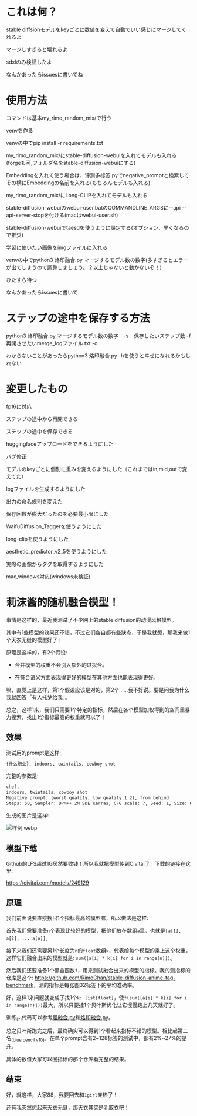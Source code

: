 # これは何？

stable diffsionモデルをkeyごとに数値を変えて自動でいい感じにマージしてくれるよ

マージしすぎると壊れるよ

sdxlのみ検証したよ

なんかあったらissuesに書いてね

# 使用方法

コマンドは基本my_rimo_random_mix/で行う

venvを作る

venvの中でpip install -r requirements.txt

my_rimo_random_mix/にstable-diffusion-webuiを入れてモデルも入れる(forgeも可,フォルダ名をstable-diffusion-webuiにする)

Embeddingを入れて使う場合は、评测多标签.pyでnegative_promptと検索してその横にEmbeddingの名前を入れる(もちろんモデルも入れる)

my_rimo_random_mix/にLong-CLIPを入れてモデルも入れる

stable-diffusion-webuiのwebui-user.batのCOMMANDLINE_ARGSに--api --api-server-stopを付ける(macはwebui-user.sh)

stable-diffusion-webuiでtaesdを使うように設定する(オプション、早くなるので推奨)

学習に使いたい画像をimgファイルに入れる

venvの中でpython3 烙印融合.py マージするモデル数の数字(多すぎるとエラーが出てしまうので調整しましょう。２以上じゃないと動かないぞ！)

ひたすら待つ

なんかあったらissuesに書いて

# ステップの途中を保存する方法

python3 烙印融合.py マージするモデル数の数字　-s　保存したいステップ数 -f 再開させたいmerge_logファイル.txt -o

わからないことがあったらpython3 烙印融合.py -hを使うと幸せになれるかもしれない

# 変更したもの

fp16に対応

ステップの途中から再開できる

ステップの途中を保存できる

huggingfaceアップロードをできるようにした

バグ修正

モデルのkeyごとに個別に重みを変えるようにした（これまではin,mid,outで変えてた）

logファイルを生成するようにした

出力の命名規則を変えた

保存回数が膨大だったのを必要最小限にした

WaifuDiffusion_Taggerを使うようにした

long-clipを使うようにした

aesthetic_predictor_v2_5を使うようにした

実際の画像からタグを取得するようにした

mac,windows対応(windows未検証)

# 莉沫酱的随机融合模型！

事情是这样的，最近我测试了不少网上的stable diffusion的动漫风格模型。

其中有1些模型的效果还不错，不过它们各自都有些缺点，于是我就想，那我来做1个天衣无缝的模型好了！

原理是这样的，有2个假设: 

- 合并模型的权重不会引入额外的过拟合。

- 在符合语义方面表现得更好的模型在其他方面也能表现得更好。

嘛，直觉上是这样，第1个假设应该是对的，第2个……我不好说。要是问我为什么我就回答「有人托梦给我」。

总之，这样1来，我们只需要1个特定的指标，然后在各个模型加权得到的空间里暴力搜索，找出1份指标最高的权重就可以了！


## 效果

测试用的prompt是这样: 

```txt
{什么职业}, indoors, twintails, cowboy shot
```

完整的参数是: 

```txt
chef,
indoors, twintails, cowboy shot
Negative prompt: (worst quality, low quality:1.2), from behind
Steps: 50, Sampler: DPM++ 2M SDE Karras, CFG scale: 7, Seed: 1, Size: 640x896, Model hash: c0f0b6c83c, Model: rimochan_random_mix_2.1, VAE hash: 500ea30284, VAE: blessed2.vae.safetensors, Clip skip: 2, Eta: 0.68, Script: X/Y/Z plot, X Type: Prompt S/R, X Values: "chef,scientist,witch,priest,maid,princess,ninja", Y Type: Seed, Y Values: "1,1000", Fixed Y Values: "1, 1000", Version: v1.7.0
```

生成的图片是这样:

![样例.webp](样例.webp)


## 模型下载

Github的LFS超过1G居然要收钱！所以我就把模型传到Civitai了，下载的链接在这里:

<https://civitai.com/models/249129>


## 原理

我们前面说要直接搜出1个指标最高的模型嘛，所以做法是这样:

首先我们需要准备`n`个表现比较好的模型，把他们放在数组`a`里，也就是`[a[1], a[2], ... a[n]]`。

接下来我们还需要另1个长度为`n`的`float`数组`k`，代表给每个模型的乘上这个权重，这样它们融合出来的模型就是: `sum([a[i] * k[i] for i in range(n)])`。

然后我们还要准备1个黑盒函数`f`，用来测试融合出来的模型的指标。我的测指标的仓库是这个: <https://github.com/RimoChan/stable-diffusion-anime-tag-benchmark>，测的指标是每张图32标签下的平均准确率。

好，这样1来问题就变成了找1个`k: list[float]`，使`f(sum([a[i] * k[i] for i in range(n)]))`最大，所以只要挂1个贝叶斯优化让它慢慢跑上几天就好了。

训练<sub>(?)</sub>代码可以参考[超融合.py](超融合.py)和[烙印融合.py](烙印融合.py)。

总之贝叶斯跑完之后，最终确实可以得到1个看起来指标不错的模型。相比起第二名<sub>(blue pencil v10)</sub>，在单个prompt含有2~128标签的测试中，都有2%~27%的提升。

具体的数值大家可以回指标的那个仓库看完整的结果。


## 结束

好，就这样，大家88，我要回去和`1girl`亲热了！

还有我突然想起来天衣无缝，那天衣其实是乳胶衣吧！
